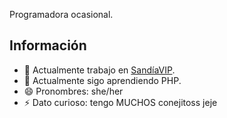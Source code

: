 Programadora ocasional.

## Información
- 💼 Actualmente trabajo en [SandíaVIP](https://www.sandia.vip).
- 🌱 Actualmente sigo aprendiendo PHP.
- 😄 Pronombres: she/her
- ⚡ Dato curioso: tengo MUCHOS conejitoss jeje
